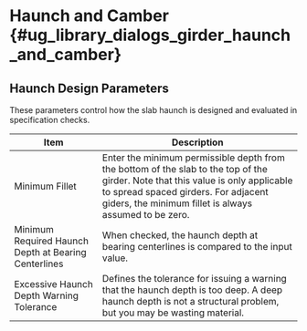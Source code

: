 Haunch and Camber {#ug_library_dialogs_girder_haunch_and_camber}
==============================================

Haunch Design Parameters
-----------------------
These parameters control how the slab haunch is designed and evaluated in specification checks.

Item | Description
-----|-------------
Minimum Fillet | Enter the minimum permissible depth from the bottom of the slab to the top of the girder. Note that this value is only applicable to spread spaced girders. For adjacent giders, the minimum fillet is always assumed to be zero.
Minimum Required Haunch Depth at Bearing Centerlines | When checked, the haunch depth at bearing centerlines is compared to the input value.
Excessive Haunch Depth Warning Tolerance | Defines the tolerance for issuing a warning that the haunch depth is too deep. A deep haunch depth is not a structural problem, but you may be wasting material.
